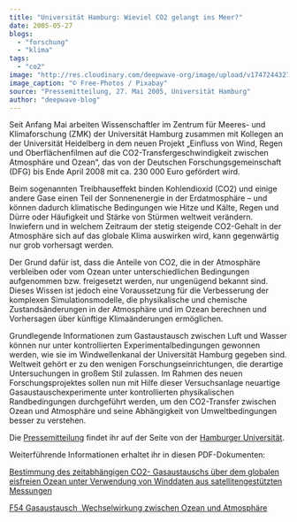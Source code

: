 ```yaml
---
title: "Universität Hamburg: Wieviel CO2 gelangt ins Meer?"
date: 2005-05-27
blogs: 
  - "forschung"
  - "klima"
tags: 
  - "co2"
image: "http://res.cloudinary.com/deepwave-org/image/upload/v1747244327/deepwave.org/boat-962791_1920.jpg"
image_caption: "© Free-Photos / Pixabay"
source: "Pressemitteilung, 27. Mai 2005, Universität Hamburg"
author: "deepwave-blog"
---
```


Seit Anfang Mai arbeiten Wissenschaftler im Zentrum für Meeres- und Klimaforschung (ZMK) der Universität Hamburg zusammen mit Kollegen an der Universität Heidelberg in dem neuen Projekt „Einfluss von Wind, Regen und Oberflächenfilmen auf die CO2-Transfergeschwindigkeit zwischen Atmosphäre und Ozean“, das von der Deutschen Forschungsgemeinschaft (DFG) bis Ende April 2008 mit ca. 230 000 Euro gefördert wird.

Beim sogenannten Treibhauseffekt binden Kohlendioxid (CO2) und einige andere Gase einen Teil der Sonnenenergie in der Erdatmosphäre – und können dadurch klimatische Bedingungen wie Hitze und Kälte, Regen und Dürre oder Häufigkeit und Stärke von Stürmen weltweit verändern. Inwiefern und in welchem Zeitraum der stetig steigende CO2-Gehalt in der Atmosphäre sich auf das globale Klima auswirken wird, kann gegenwärtig nur grob vorhersagt werden.

Der Grund dafür ist, dass die Anteile von CO2, die in der Atmosphäre verbleiben oder vom Ozean unter unterschiedlichen Bedingungen aufgenommen bzw. freigesetzt werden, nur ungenügend bekannt sind. Dieses Wissen ist jedoch eine Voraussetzung für die Verbesserung der komplexen Simulationsmodelle, die physikalische und chemische Zustandsänderungen in der Atmosphäre und im Ozean berechnen und Vorhersagen über künftige Klimaänderungen ermöglichen.

Grundlegende Informationen zum Gastaustausch zwischen Luft und Wasser können nur unter kontrollierten Experimentalbedingungen gewonnen werden, wie sie im Windwellenkanal der Universität Hamburg gegeben sind. Weltweit gehört er zu den wenigen Forschungseinrichtungen, die derartige Untersuchungen in großem Stil zulassen. Im Rahmen des neuen Forschungsprojektes sollen nun mit Hilfe dieser Versuchsanlage neuartige Gasaustauschexperimente unter kontrollierten physikalischen Randbedingungen durchgeführt werden, um den CO2-Transfer zwischen Ozean und Atmosphäre und seine Abhängigkeit von Umweltbedingungen besser zu verstehen.

Die [Pressemitteilung](https://www.uni-hamburg.de/en/newsroom/presse/2005/pm52.html) findet ihr auf der Seite von der [Hamburger Universität](https://www.uni-hamburg.de/).

Weiterführende Informationen erhaltet ihr in diesen PDF-Dokumenten:

[Bestimmung des zeitabhängigen CO2\- Gasaustauschs über dem globalen eisfreien Ozean unter Verwendung von Winddaten aus satellitengestützten Messungen](https://d-nb.info/1049281535/34)

[F54 Gasaustausch  Wechselwirkung zwischen Ozean und Atmosphäre](https://www.physi.uni-heidelberg.de/Einrichtungen/FP/anleitungen/F54.pdf)
